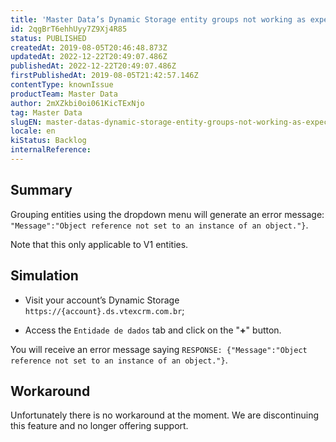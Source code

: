 ```yaml
---
title: 'Master Data’s Dynamic Storage entity groups not working as expected'
id: 2qgBrT6ehhUyy7Z9Xj4R85
status: PUBLISHED
createdAt: 2019-08-05T20:46:48.873Z
updatedAt: 2022-12-22T20:49:07.486Z
publishedAt: 2022-12-22T20:49:07.486Z
firstPublishedAt: 2019-08-05T21:42:57.146Z
contentType: knownIssue
productTeam: Master Data
author: 2mXZkbi0oi061KicTExNjo
tag: Master Data
slugEN: master-datas-dynamic-storage-entity-groups-not-working-as-expected
locale: en
kiStatus: Backlog
internalReference: 
---
```


## Summary

Grouping entities using the dropdown menu will generate an error message: `"Message":"Object reference not set to an instance of an object."}`.  

Note that this only applicable to V1 entities.

## Simulation

- Visit your account’s Dynamic Storage `https://{account}.ds.vtexcrm.com.br`;

- Access the `Entidade de dados` tab and click on the "__+__" button.

You will receive an error message saying `RESPONSE: {"Message":"Object reference not set to an instance of an object."}`.

## Workaround

Unfortunately there is no workaround at the moment. We are discontinuing this feature and no longer offering support.

